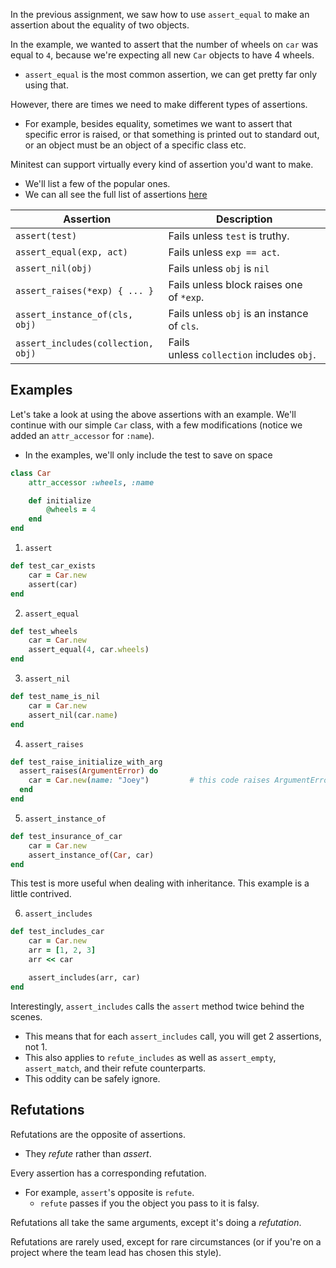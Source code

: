 
In the previous assignment, we saw how to use `assert_equal` to make an assertion about the equality of two objects.

In the example, we wanted to assert that the number of wheels on `car` was equal to `4`, because we're expecting all new `Car` objects to have 4 wheels.
- `assert_equal` is the most common assertion, we can get pretty far only using that.

However, there are times we need to make different types of assertions.
- For example, besides equality, sometimes we want to assert that specific error is raised, or that something is printed out to standard out, or an object must be an object of a specific class etc.

Minitest can support virtually every kind of assertion you'd want to make.
- We'll list a few of the popular ones.
- We can all see the full list of assertions [here](http://docs.seattlerb.org/minitest/Minitest/Assertions.html)

| Assertion  | Description   |
| ---------- | ------------- |
| `assert(test)` | Fails unless `test` is truthy.|
|`assert_equal(exp, act)`| Fails unless `exp == act`. |
| `assert_nil(obj)` | Fails unless `obj` is `nil` |
|`assert_raises(*exp) { ... }`|Fails unless block raises one of `*exp`.|
|`assert_instance_of(cls, obj)`|Fails unless `obj` is an instance of `cls`.|
|`assert_includes(collection, obj)`|Fails unless `collection` includes `obj`.|

## Examples

Let's take a look at using the above assertions with an example. We'll continue with our simple `Car` class, with a few modifications (notice we added an `attr_accessor` for `:name`).
- In the examples, we'll only include the test to save on space

```ruby
class Car
	attr_accessor :wheels, :name

	def initialize
		@wheels = 4
	end
end
```

1. `assert` 

```ruby
def test_car_exists
	car = Car.new
	assert(car)
end
```

2. `assert_equal` 

```ruby
def test_wheels
	car = Car.new
	assert_equal(4, car.wheels)
end
```

3. `assert_nil`

```ruby
def test_name_is_nil
	car = Car.new
	assert_nil(car.name)
end
```

4. `assert_raises`

```ruby
def test_raise_initialize_with_arg
  assert_raises(ArgumentError) do
    car = Car.new(name: "Joey")         # this code raises ArgumentError, so this assertion passes
  end
end
```

5. `assert_instance_of`

```ruby
def test_insurance_of_car
	car = Car.new
	assert_instance_of(Car, car)
end
```

This test is more useful when dealing with inheritance. This example is a little contrived.

6. `assert_includes`

```ruby
def test_includes_car
	car = Car.new
	arr = [1, 2, 3]
	arr << car

	assert_includes(arr, car)
end
```

Interestingly, `assert_includes` calls the `assert` method twice behind the scenes.
- This means that for each `assert_includes` call, you will get 2 assertions, not 1.
- This also applies to `refute_includes` as well as `assert_empty`, `assert_match`, and their refute counterparts.
- This oddity can be safely ignore.

## Refutations

Refutations are the opposite of assertions.
- They *refute* rather than *assert*.

Every assertion has a corresponding refutation.
- For example, `assert`'s opposite is `refute`. 
	- `refute` passes if you the object you pass to it is falsy.

Refutations all take the same arguments, except it's doing a *refutation*. 

Refutations are rarely used, except for rare circumstances (or if you're on a project where the team lead has chosen this style).


